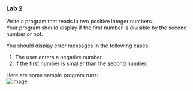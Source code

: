 ### Lab 2

Write a program that reads in two positive integer numbers.</br>
Your program should display if the first number is divisible by the second number or not.</br>

You should display error messages in the following cases:</br>
1.	The user enters a negative number.</br>
2.	If the first number is smaller than the second number.</br>


Here are some sample program runs:</br>
![image](https://user-images.githubusercontent.com/25395370/174756591-a51bf031-a595-45fe-8495-2e14b70bc9c2.png)

